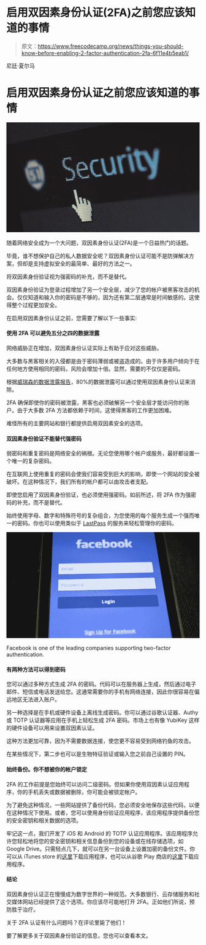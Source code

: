 # 启用双因素身份认证(2FA)之前您应该知道的事情

> 原文：<https://www.freecodecamp.org/news/things-you-should-know-before-enabling-2-factor-authentication-2fa-6f11e4b5eab1/>

尼廷·夏尔马

# 启用双因素身份认证之前您应该知道的事情

![U8XHxhLYwnyaJF-zAydT9yJb22iuB8e8TsoL](img/dcf4357cbb21d387817e30638098ed64.png)

随着网络安全成为一个大问题，双因素身份认证(2FA)是一个日益热门的话题。

毕竟，谁不想保护自己的私人数据安全呢？双因素身份认证可能不是防弹解决方案，但却是支持虚拟安全的最简单、最好的方法之一。

将双因素身份验证视为强密码的补充，而不是替代。

双因素身份验证为登录过程增加了另一个安全层，减少了您的帐户被黑客攻击的机会。仅仅知道和输入你的密码是不够的，因为还有第二层通常是时间敏感的。这使得整个过程更加安全。

在启用双因素身份认证之前，您需要了解以下一些事实:

#### 使用 2FA 可以避免五分之四的数据泄露

网络威胁正在增加，双因素身份认证实际上有助于应对这些威胁。

大多数与黑客相关的入侵都是由于密码薄弱或被盗造成的。由于许多用户倾向于在任何地方使用相同的密码，风险会增加十倍。显然，需要的不仅仅是密码。

根据[威瑞森的数据泄露报告](http://www.verizonenterprise.com/resources/reports/rp_data-breach-investigations-report-2013_en_xg.pdf)，80%的数据泄露可以通过使用双因素身份认证来消除。

2FA 确保即使你的密码被泄露，黑客也必须破解另一个安全层才能访问你的账户。由于大多数 2FA 方法都依赖于时间，这使得黑客的工作更加困难。

难怪所有的主要网站和银行都提供启用双因素安全的选项。

#### 双因素身份验证不能替代强密码

弱密码和重复密码是网络安全的祸根。无论您使用哪个帐户或服务，最好都设置一个唯一的复杂密码。

在互联网上使用重复的密码会使我们容易受到巨大的影响，即使一个网站的安全被破坏。在这种情况下，我们所有的帐户都可以由攻击者支配。

即使您启用了双因素身份验证，也必须使用强密码。如前所述，将 2FA 作为强密码的补充，而不是替代。

始终使用字母、数字和特殊符号的复杂组合，为您使用的每个服务生成一个强而唯一的密码。你也可以使用类似于 [LastPass](https://www.lastpass.com/) 的服务来轻松管理你的密码。

![MgQT70g6WFU4xfJ6Ce5-OuuTvLDXmOckpiLD](img/df6ba438e21843f81a8370390fb217d6.png)

Facebook is one of the leading companies supporting two-factor authentication.

#### 有两种方法可以得到密码

您可以通过多种方式生成 2FA 的密码。代码可以在服务器上生成，然后通过电子邮件、短信或电话发送给您。这通常需要你的手机有网络连接，因此你很容易在偏远地区无法进入账户。

另一种选择是在手机或硬件设备上离线生成密码。你可以通过谷歌认证器、Authy 或 TOTP 认证器等应用在手机上轻松生成 2FA 密码。市场上也有像 YubiKey 这样的硬件设备可以用来设置双因素认证。

这种方法更加可靠，因为不需要数据连接，使您更不容易受到网络钓鱼的攻击。

在某些情况下，第二步也可以是生物特征验证或输入您之前自己设置的 PIN。

#### 始终备份。你不想被你的帐户锁定

2FA 的工作前提是您始终可以访问二级密码。但如果你使用双因素认证应用程序，你的手机丢失或数据被删除，你可能会被锁定帐户。

为了避免这种情况，一些网站提供了备份代码，您必须安全地保存这些代码，以便在这种情况下使用。或者，您可以使用身份验证应用程序，该应用程序提供备份您的安全密钥和相关数据的选项。

牢记这一点，我们开发了 iOS 和 Android 的 TOTP 认证应用程序。该应用程序允许您轻松地将您的安全密钥和相关信息备份到您的设备或在线存储选项，如 Google Drive。只需轻点几下，就可以在另一台设备上设置加密的备份文件。你可以从 iTunes store 的[这里](https://itunes.apple.com/us/app/totp-authenticator/id1404230533?mt=8)下载应用程序，也可以从谷歌 Play 商店的[这里](https://play.google.com/store/apps/details?id=com.authenticator.authservice2)下载应用程序。

#### 结论

双因素身份认证正在慢慢成为数字世界的一种规范。大多数银行、云存储服务和社交媒体网站已经提供了这个选项。你应该尽可能地打开 2FA。正如他们所说，预防胜于治疗。

关于 2FA 认证有什么问题吗？在评论里毙了他们！

要了解更多关于双因素身份验证的信息，您也可以查看本文。